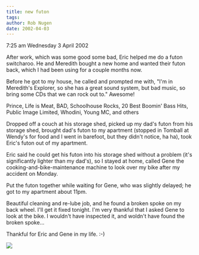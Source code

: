 ```yaml
---
title: new futon
tags: 
author: Rob Nugen
date: 2002-04-03
---
```


<p class=date>7:25 am Wednesday 3 April 2002</p>

<p>After work, which was some good some bad, Eric
helped me do a futon switcharoo.  He and Meredith
bought a new home and wanted their futon back, which I
had been using for a couple months now.</p>

<p>Before he got to my house, he called and prompted
me with, "I'm in Meredith's Explorer, so she has a
great sound system, but bad music, so bring some CDs
that we can rock out to."  Awesome!</p>

<p>Prince, Life is Meat, BAD, Schoolhouse Rocks, 20
Best Boomin' Bass Hits, Public Image Limited, Whodini,
Young MC, and others</p>

<p>Dropped off a couch at his storage shed, picked up
my dad's futon from his storage shed, brought dad's
futon to my apartment (stopped in Tomball at Wendy's
for food and I went in barefoot, but they didn't
notice, ha ha), took Eric's futon out of my
apartment.</p>

<p>Eric said he could get his futon into his storage
shed without a problem (it's significantly lighter
than my dad's), so I stayed at home, called Gene the
cooking-and-bike-maintenance machine to look over my
bike after my accident on Monday.</p>

<p>Put the futon together while waiting for Gene, who
was slightly delayed; he got to my apartment about
11pm.</p>

<p>Beautiful cleaning and re-lube job, and he found a
broken spoke on my back wheel.  I'll get it fixed
tonight.  I'm very thankful that I asked Gene to look
at the bike.  I wouldn't have inspected it, and
woldn't have found the broken spoke...</p>

<p>Thankful for Eric and Gene in my life. :-)</p>

<p><img src="/images/rob/wL-ROB.gif"/></p>
